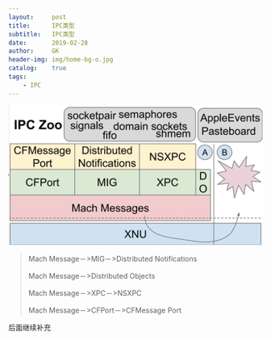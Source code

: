 ```yaml
---
layout:     post
title:      IPC类型
subtitle:   IPC类型
date:       2019-02-28
author:     GK
header-img: img/home-bg-o.jpg
catalog:    true
tags:
    - IPC
---
```


![ipc](/img/post-ipc.png)

>Mach Message－>MIG－>Distributed Notifications
>
>Mach Message－>Distributed Objects
>
>Mach Message－>XPC－>NSXPC
>
>Mach Message－>CFPort－>CFMessage Port

后面继续补充